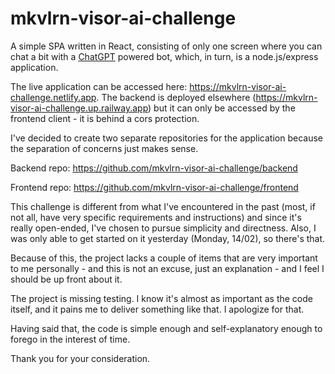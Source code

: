 # mkvlrn-visor-ai-challenge

A simple SPA written in React, consisting of only one screen where you can chat a bit with a [ChatGPT](https://openai.com/blog/chatgpt/) powered bot, which, in turn, is a node.js/express application.

The live application can be accessed here: <https://mkvlrn-visor-ai-challenge.netlify.app>. The backend is deployed elsewhere (<https://mkvlrn-visor-ai-challenge.up.railway.app>) but it can only be accessed by the frontend client - it is behind a cors protection.

I've decided to create two separate repositories for the application because the separation of concerns just makes sense.

Backend repo: <https://github.com/mkvlrn-visor-ai-challenge/backend>

Frontend repo: <https://github.com/mkvlrn-visor-ai-challenge/frontend>

This challenge is different from what I've encountered in the past (most, if not all, have very specific requirements and instructions) and since it's really open-ended, I've chosen to pursue simplicity and directness. Also, I was only able to get started on it yesterday (Monday, 14/02), so there's that.

Because of this, the project lacks a couple of items that are very important to me personally - and this is not an excuse, just an explanation - and I feel I should be up front about it.

The project is missing testing. I know it's almost as important as the code itself, and it pains me to deliver something like that. I apologize for that.

Having said that, the code is simple enough and self-explanatory enough to forego in the interest of time.

Thank you for your consideration.
